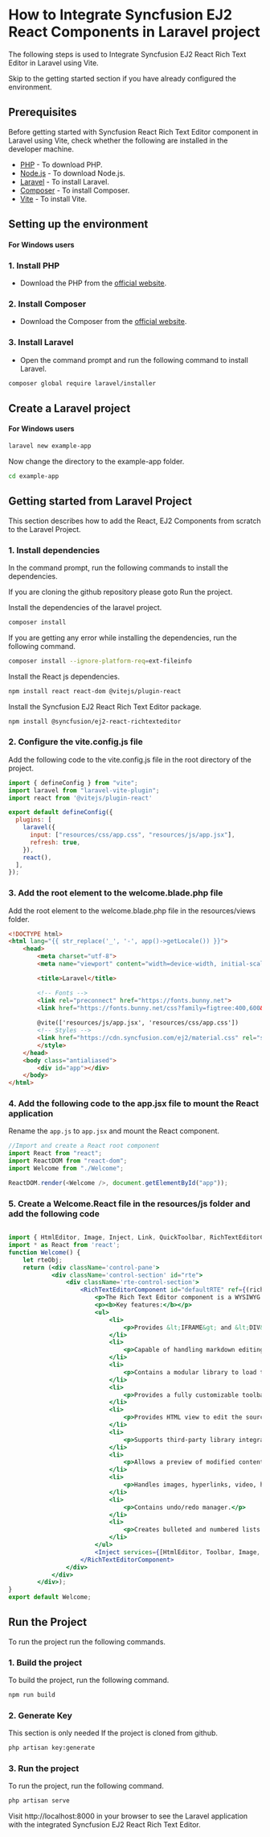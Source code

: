 # How to Integrate Syncfusion EJ2 React Components in Laravel project
The following steps is used to Integrate Syncfusion EJ2 React Rich Text Editor in Laravel using Vite.

Skip to the getting started section if you have already configured the environment.

## Prerequisites

Before getting started with Syncfusion React Rich Text Editor component in Laravel using Vite, check whether the following are installed in the developer machine.
* [PHP](https://www.php.net/downloads.php) - To download PHP.
* [Node.js](https://nodejs.org/en/download/) - To download Node.js.
* [Laravel](https://laravel.com/docs/8.x/installation) - To install Laravel.
* [Composer](https://getcomposer.org/download/) - To install Composer.
* [Vite](https://vitejs.dev/guide/#scaffolding-your-first-vite-project) - To install Vite.

## Setting up the environment

#### For Windows users

### 1. Install PHP

* Download the PHP from the [official website](https://windows.php.net/download#php-8.2).

### 2. Install Composer

* Download the Composer from the [official website](https://getcomposer.org/download/).

### 3. Install Laravel

* Open the command prompt and run the following command to install Laravel.

```bash
composer global require laravel/installer
```

## Create a Laravel project


#### For Windows users

```bash
laravel new example-app
```

Now change the directory to the example-app folder.

```bash
cd example-app
```


## Getting started from Laravel Project
This section describes how to add the React, EJ2 Components from scratch to the Laravel Project.


### 1. Install dependencies

In the command prompt, run the following commands to install the dependencies.

If you are cloning the github repository please goto Run the project.

Install the dependencies of the laravel project.
```bash
composer install
```
If you are getting any error while installing the dependencies, run the following command.
```bash
composer install --ignore-platform-req=ext-fileinfo
```

Install the React js dependencies.
```bash
npm install react react-dom @vitejs/plugin-react 
```
Install the Syncfusion EJ2 React Rich Text Editor package.
```bash
npm install @syncfusion/ej2-react-richtexteditor
```

### 2. Configure the vite.config.js file
Add the following code to the vite.config.js file in the root directory of the project.
```js
import { defineConfig } from "vite";
import laravel from "laravel-vite-plugin";
import react from '@vitejs/plugin-react'

export default defineConfig({
  plugins: [
    laravel({
      input: ["resources/css/app.css", "resources/js/app.jsx"],
      refresh: true,
    }),
    react(),
  ],
});

```

### 3. Add the root element to the welcome.blade.php file
Add the root element to the welcome.blade.php file in the resources/views folder.
``` html
<!DOCTYPE html>
<html lang="{{ str_replace('_', '-', app()->getLocale()) }}">
    <head>
        <meta charset="utf-8">
        <meta name="viewport" content="width=device-width, initial-scale=1">

        <title>Laravel</title>

        <!-- Fonts -->
        <link rel="preconnect" href="https://fonts.bunny.net">
        <link href="https://fonts.bunny.net/css?family=figtree:400,600&display=swap" rel="stylesheet" />
        
        @vite(['resources/js/app.jsx', 'resources/css/app.css'])
        <!-- Styles -->
        <link href="https://cdn.syncfusion.com/ej2/material.css" rel="stylesheet">       
        </style>
    </head>
    <body class="antialiased">
        <div id="app"></div>
    </body>
</html>

```

### 4. Add the following code to the app.jsx file to mount the React application

Rename the `app.js` to `app.jsx` and mount the React component.
```js
//Import and create a React root component
import React from "react";
import ReactDOM from "react-dom";
import Welcome from "./Welcome";

ReactDOM.render(<Welcome />, document.getElementById("app"));

```

### 5. Create a Welcome.React file in the resources/js folder and add the following code
```jsx

import { HtmlEditor, Image, Inject, Link, QuickToolbar, RichTextEditorComponent, Toolbar } from '@syncfusion/ej2-react-richtexteditor';
import * as React from 'react';
function Welcome() {
    let rteObj;
    return (<div className='control-pane'>
            <div className='control-section' id="rte">
                <div className='rte-control-section'>
                    <RichTextEditorComponent id="defaultRTE" ref={(richtexteditor) => { rteObj = richtexteditor; }}>
                        <p>The Rich Text Editor component is a WYSIWYG ("what you see is what you get") editor that provides the best user experience to create and update the content. Users can format their content using standard toolbar commands.</p>
                        <p><b>Key features:</b></p>
                        <ul>
                            <li>
                                <p>Provides &lt;IFRAME&gt; and &lt;DIV&gt; modes</p>
                            </li>
                            <li>
                                <p>Capable of handling markdown editing.</p>
                            </li>
                            <li>
                                <p>Contains a modular library to load the necessary functionality on demand.</p>
                            </li>
                            <li>
                                <p>Provides a fully customizable toolbar.</p>
                            </li>
                            <li>
                                <p>Provides HTML view to edit the source directly for developers.</p>
                            </li>
                            <li>
                                <p>Supports third-party library integration.</p>
                            </li>
                            <li>
                                <p>Allows a preview of modified content before saving it.</p>
                            </li>
                            <li>
                                <p>Handles images, hyperlinks, video, hyperlinks, uploads, etc.</p>
                            </li>
                            <li>
                                <p>Contains undo/redo manager.</p>
                            </li>
                            <li>
                                <p>Creates bulleted and numbered lists.</p>
                            </li>
                        </ul>
                        <Inject services={[HtmlEditor, Toolbar, Image, Link, QuickToolbar]}/>
                    </RichTextEditorComponent>
                </div>
            </div>
        </div>);
}
export default Welcome;

```

## Run the Project
To run the project run the following commands.

### 1. Build the project
To build the project, run the following command.
```bash
npm run build
```

### 2. Generate Key

This section is only needed If the project is cloned from github.

```bash
php artisan key:generate
```

### 3. Run the project
To run the project, run the following command.
```bash
php artisan serve
```

Visit http://localhost:8000 in your browser to see the Laravel application with the integrated Syncfusion EJ2 React Rich Text Editor.
